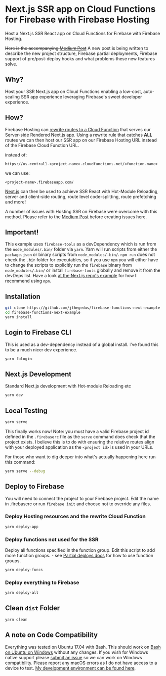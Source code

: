 # Next.js SSR app on Cloud Functions for Firebase with Firebase Hosting

Host a Next.js SSR React app on Cloud Functions for Firebase with Firebase Hosting.

~~Here is the accompanying [Medium Post](https://medium.com/@jthegedus/next-js-on-cloud-functions-for-firebase-with-firebase-hosting-7911465298f2)~~ A new post is being written to describe the new project structure, Firebase partial deployments, Firebase support of pre/post-deploy hooks and what problems these new features solve.

## Why?

Host your SSR Next.js app on Cloud Functions enabling a low-cost, auto-scaling SSR app experience leveraging Firebase's sweet developer experience.

## How?

Firebase Hosting can [rewrite routes to a Cloud Function](https://firebase.google.com/docs/hosting/url-redirects-rewrites#section-rewrites) that serves our Server-side Rendered Next.js app. Using a rewrite rule that catches **ALL** routes we can then host our SSR app on our Firebase Hosting URL instead of the Firebase Cloud Function URL.

instead of:

`https://us-central1-<project-name>.cloudfunctions.net/<function-name>`

we can use:

`<project-name>.firebaseapp.com/`

[Next.js](https://github.com/zeit/next.js/) can then be used to achieve SSR React with Hot-Module Reloading, server and client-side routing, route level code-splitting, route prefetching and more!

A number of issues with Hosting SSR on Firebase were overcome with this method. Please refer to the [Medium Post](https://medium.com/@jthegedus/next-js-on-cloud-functions-for-firebase-with-firebase-hosting-7911465298f2) before creating issues here.

## Important!

This example uses `firebase-tools` as a devDependency which is run from the `node_modules/.bin/` folder via `yarn`. Yarn will run scripts from either the `package.json` or binary scripts from `node_modules/.bin/`. `npm run` does not check the `.bin` folder for executables, so if you use `npm` you will either have to change the scripts to explicitly run the `firebase` binary from `node_modules/.bin/` or install `firebase-tools` globally and remove it from the devDeps list. Have a look [at the Next.js repo's example](https://github.com/zeit/next.js/tree/canary/examples/with-firebase-hosting) for how I recommend using `npm`.

## Installation

```bash
git clone https://github.com/jthegedus/firebase-functions-next-example
cd firebase-functions-next-example
yarn install
```

## Login to Firebase CLI

This is used as a dev-dependency instead of a global install. I've found this to be a much nicer dev experience.

```bash
yarn fblogin
```

## Next.js Development

Standard Next.js development with Hot-module Reloading etc

```bash
yarn dev
```

## Local Testing

```bash
yarn serve
```

This finally works now! Note: you must have a valid Firebase project id defined in the `.firebaserc` file as the `serve` command does check that the project exists. I believe this is to do with ensuring the relative routes align with your deployed application as the `<project id>` is used in your URLs.

For those who want to dig deeper into what's actually happening here run this command:

```bash
yarn serve --debug
```

## Deploy to Firebase

You will need to connect the project to your Firebase project. Edit the name in .firebaserc or run `firebase init` and choose not to override any files.

### Deploy Hosting resources and the rewrite Cloud Function

```bash
yarn deploy-app
```

### Deploy functions not used for the SSR

Deploy all functions specified in the function group. Edit this script to add more function groups. - see [Partial deploys docs](https://firebase.google.com/docs/cli/#partial_deploys) for how to use function groups.

```bash
yarn deploy-funcs
```

### Deploy everything to Firebase

```bash
yarn deploy-all
```

## Clean `dist` Folder

```bash
yarn clean
```

## A note on Code Compatibility

Everything was tested on Ubuntu 17.04 with Bash. This should work on [Bash on Ubuntu on Windows](https://msdn.microsoft.com/en-au/commandline/wsl/about) without any changes. If you wish for Windows native support please [submit an issue](https://github.com/jthegedus/firebase-functions-next-example/issues/new) so we can work on Windows compatibility. Please report any macOS errors as I do not have access to a device to test. [My development environment can be found here](https://github.com/jthegedus/dotfiles).
